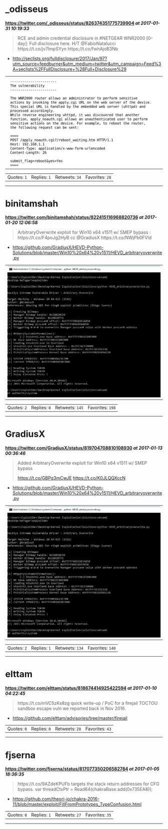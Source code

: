 # _odisseus
**https://twitter.com/_odisseus/status/826374351775739904 _at 2017-01-31 10:19:33_**
<blockquote>
RCE and admin credential disclosure in #NETGEAR WNR2000 [0-day]: Full disclosure here. H/T @FabioNatalucci https://t.co/jv7ImpSYyn https://t.co/fwhAjoB3Nb
</blockquote>

* http://seclists.org/fulldisclosure/2017/Jan/97?utm_source=feedburner&utm_medium=twitter&utm_campaign=Feed%3A+seclists%2FFullDisclosure+%28Full+Disclosure%29

<table><tr>
<td><img src="pictures/http+++pbs.twimg.com+media+C3few8CWEAAufxH.jpg" alt="http://pbs.twimg.com/media/C3few8CWEAAufxH.jpg"></td>
</table></tr>
<table><tr>
<td>Quotes: <code>1</code></td>
<td>Replies: <code>1</code></td>
<td>Retweets: <code>34</code></td>
<td>Favorites: <code>28</code></td>
</tr></table>

---

# binitamshah
**https://twitter.com/binitamshah/status/822415116968820736 _at 2017-01-20 12:06:58_**
<blockquote>
ArbitraryOverwrite exploit for Win10 x64 v1511 w/ SMEP bypass :  https://t.co/F4poJg2HyB cc @GradiusX https://t.co/NWjPb0FVld
</blockquote>

* https://github.com/GradiusX/HEVD-Python-Solutions/blob/master/Win10%20x64%20v1511/HEVD_arbitraryoverwrite.py

<table><tr>
<td><img src="pictures/http+++pbs.twimg.com+media+C2nOLCqWgAA_N44.jpg" alt="http://pbs.twimg.com/media/C2nOLCqWgAA_N44.jpg"></td>
</table></tr>
<table><tr>
<td>Quotes: <code>2</code></td>
<td>Replies: <code>0</code></td>
<td>Retweets: <code>145</code></td>
<td>Favorites: <code>198</code></td>
</tr></table>

---

# GradiusX
**https://twitter.com/GradiusX/status/819704708810108930 _at 2017-01-13 00:36:46_**
<blockquote>
Added ArbitraryOverwrite exploit for Win10 x64 v1511 w/ SMEP bypass

https://t.co/GBPq3mCwJE https://t.co/K0JLQQXccN
</blockquote>

* https://github.com/GradiusX/HEVD-Python-Solutions/blob/master/Win10%20x64%20v1511/HEVD_arbitraryoverwrite.py

<table><tr>
<td><img src="pictures/http+++pbs.twimg.com+media+C2Asd1TWEAApsUk.jpg" alt="http://pbs.twimg.com/media/C2Asd1TWEAApsUk.jpg"></td>
</table></tr>
<table><tr>
<td>Quotes: <code>2</code></td>
<td>Replies: <code>1</code></td>
<td>Retweets: <code>134</code></td>
<td>Favorites: <code>140</code></td>
</tr></table>

---

# elttam
**https://twitter.com/elttam/status/818674414925422594 _at 2017-01-10 04:22:45_**
<blockquote>
https://t.co/mVC5zKs8zg quick write-up / PoC for a firejail TOCTOU sandbox escape vuln we reported back in Nov 2016.
</blockquote>

* https://github.com/elttam/advisories/tree/master/firejail

<table><tr>
<td>Quotes: <code>0</code></td>
<td>Replies: <code>0</code></td>
<td>Retweets: <code>28</code></td>
<td>Favorites: <code>43</code></td>
</tr></table>

---

# fjserna
**https://twitter.com/fjserna/status/817077350206582784 _at 2017-01-05 18:36:35_**
<blockquote>
https://t.co/9AZdeKPUFb targets the stack return addresses for CFG bypass.  var threadCtxPtr = Read64(chakraBase.add(0x735EA8));
</blockquote>

* https://github.com/theori-io/chakra-2016-11/blob/master/exploit/FillFromPrototypes_TypeConfusion.html

<table><tr>
<td>Quotes: <code>0</code></td>
<td>Replies: <code>1</code></td>
<td>Retweets: <code>27</code></td>
<td>Favorites: <code>35</code></td>
</tr></table>

---

